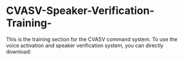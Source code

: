 # CVASV-Speaker-Verification-Training-
This is the training section for the CVASV command system. To use the voice activation and speaker verification system, you can directly download: 
